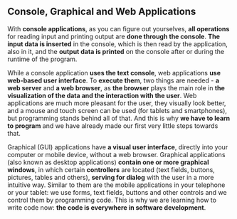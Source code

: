 ## Console, Graphical and Web Applications

With **console applications**, as you can figure out yourselves, **all operations** for reading input and printing output are **done through the console**. **The input data is inserted** in the console, which is then read by the application, also in it, and the **output data is printed** on the console after or during the runtime of the program.

While a console application **uses the text console**, web applications **use web-based user interface**. To **execute them**, two things are needed - **a web server** and **a web browser**, as **the browser** plays the main role in **the visualization of the data and the interaction with the user**. Web applications are much more pleasant for the user, they visually look better, and a mouse and touch screen can be used (for tablets and smartphones), but programming stands behind all of that. And this is why **we have to learn to program** and we have already made our first very little steps towards that.

Graphical (GUI) applications have **a visual user interface**, directly into your computer or mobile device, without a web browser. Graphical applications (also known as desktop applications) **contain one or more graphical windows**, in which certain **controllers** are located (text fields, buttons, pictures, tables and others), **serving for dialog** with the user in a more intuitive way. Similar to them are the mobile applications in your telephone or your tablet: we use forms, text fields, buttons and other controls and we control them by programming code. This is why we are learning how to write code now: **the code is everywhere in software development**.

